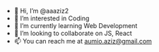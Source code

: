 - 👋 Hi, I’m @aaaziz2
- 👀 I’m interested in Coding
- 🌱 I’m currently learning Web Development
- 💞️ I’m looking to collaborate on JS, React
- 📫 You can reach me at aumio.aziz@gmail.com

<!---
aaaziz2/aaaziz2 is a ✨ special ✨ repository because its `README.md` (this file) appears on your GitHub profile.
You can click the Preview link to take a look at your changes.
--->
